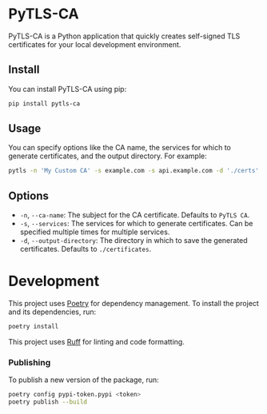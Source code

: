 # PyTLS-CA

PyTLS-CA is a Python application that quickly creates self-signed TLS certificates for your local development environment.

## Install

You can install PyTLS-CA using pip:

```sh
pip install pytls-ca
```

## Usage

You can specify options like the CA name, the services for which to generate certificates, and the output directory. For example:

```sh
pytls -n 'My Custom CA' -s example.com -s api.example.com -d './certs'
```

## Options

- `-n`, `--ca-name`: The subject for the CA certificate. Defaults to `PyTLS CA`.
- `-s`, `--services`: The services for which to generate certificates. Can be specified multiple times for multiple services.
- `-d`, `--output-directory`: The directory in which to save the generated certificates. Defaults to `./certificates`.

# Development

This project uses [Poetry](https://python-poetry.org/) for dependency management. To install the project and its dependencies, run:

```sh
poetry install
```

This project uses [Ruff](https://docs.astral.sh/ruff/) for linting and code formatting.

### Publishing

To publish a new version of the package, run:

```sh
poetry config pypi-token.pypi <token>
poetry publish --build
```